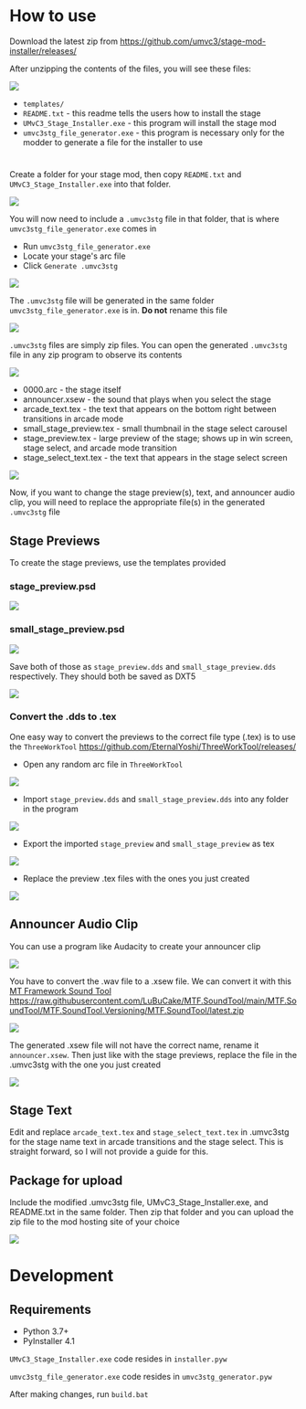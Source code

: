 # How to use

Download the latest zip from https://github.com/umvc3/stage-mod-installer/releases/


After unzipping the contents of the files, you will see these files:

![](doc/files_in_zip.png)

- `templates/`
- `README.txt` - this readme tells the users how to install the stage
- `UMvC3_Stage_Installer.exe` - this program will install the stage mod
- `umvc3stg_file_generator.exe` - this program is necessary only for the modder to generate a file for the installer to use

#

Create a folder for your stage mod, then copy `README.txt` and `UMvC3_Stage_Installer.exe` into that folder.

![](doc/copy_readme_and_installer.png)

You will now need to include a `.umvc3stg` file in that folder, that is where `umvc3stg_file_generator.exe` comes in

- Run `umvc3stg_file_generator.exe`
- Locate your stage's arc file
- Click `Generate .umvc3stg`

![](doc/using_umvc3stg_generator.png)

The `.umvc3stg` file will be generated in the same folder `umvc3stg_file_generator.exe` is in. **Do not** rename this file

![](doc/generated_umvc3stg.png)

`.umvc3stg` files are simply zip files. You can open the generated `.umvc3stg` file in any zip program to observe its contents

![](doc/umvc3_contents.png)

- 0000.arc - the stage itself
- announcer.xsew - the sound that plays when you select the stage
- arcade_text.tex - the text that appears on the bottom right between transitions in arcade mode
- small_stage_preview.tex - small thumbnail in the stage select carousel
- stage_preview.tex - large preview of the stage; shows up in win screen, stage select, and arcade mode transition
- stage_select_text.tex - the text that appears in the stage select screen

![](doc/assets_to_replace.png)

Now, if you want to change the stage preview(s), text, and announcer audio clip, you will need to replace the appropriate file(s) in the generated `.umvc3stg` file

## Stage Previews

To create the stage previews, use the templates provided

### stage_preview.psd

![](doc/stage_preview_template.png)

### small_stage_preview.psd

![](doc/small_stage_preview_template.png)

Save both of those as `stage_preview.dds` and `small_stage_preview.dds` respectively. They should both be saved as DXT5

![](doc/nvidia_plugin.png)

### Convert the .dds to .tex

One easy way to convert the previews to the correct file type (.tex) is to use the `ThreeWorkTool` https://github.com/EternalYoshi/ThreeWorkTool/releases/

- Open any random arc file in `ThreeWorkTool`

![](doc/random_arc_in_3work.PNG)

- Import `stage_preview.dds` and `small_stage_preview.dds` into any folder in the program

![](doc/import_previews.png)

- Export the imported `stage_preview` and `small_stage_preview` as tex

![](doc/export_previews.png)

- Replace the preview .tex files with the ones you just created

![](doc/replace_preview_tex.png)

## Announcer Audio Clip

You can use a program like Audacity to create your announcer clip

![](doc/audacity.png)

You have to convert the .wav file to a .xsew file. We can convert it with this [MT Framework Sound Tool](https://github.com/LuBuCake/MTF.SoundTool) https://raw.githubusercontent.com/LuBuCake/MTF.SoundTool/main/MTF.SoundTool/MTF.SoundTool.Versioning/MTF.SoundTool/latest.zip

![](doc/soundtool.png)

The generated .xsew file will not have the correct name, rename it `announcer.xsew`. Then just like with the stage previews, replace the file in the .umvc3stg with the one you just created

![](doc/replace_announcer.png)

## Stage Text

Edit and replace `arcade_text.tex` and `stage_select_text.tex` in .umvc3stg for the stage name text in arcade transitions and the stage select. This is straight forward, so I will not provide a guide for this.

## Package for upload

Include the modified .umvc3stg file, UMvC3_Stage_Installer.exe, and README.txt in the same folder. Then zip that folder and you can upload the zip file to the mod hosting site of your choice

![](doc/package.png)

#
#
#
#
#
#
#
#
# Development
## Requirements
- Python 3.7+
- PyInstaller 4.1

`UMvC3_Stage_Installer.exe` code resides in `installer.pyw`

`umvc3stg_file_generator.exe` code resides in `umvc3stg_generator.pyw`

After making changes, run `build.bat`
